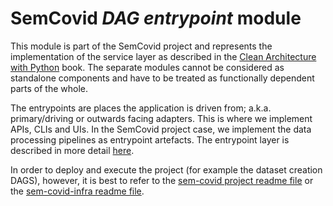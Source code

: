 # SemCovid *DAG entrypoint* module

This module is part of the SemCovid project and represents the implementation of the service layer as described in the [Clean Architecture with Python](https://www.cosmicpython.com/book/introduction.html) book. The separate modules cannot be considered as standalone components and have to be treated as functionally dependent parts of the whole.

The entrypoints are places the application is driven from; a.k.a. primary/driving or outwards facing adapters. This is where we implement APIs, CLIs and UIs. In the SemCovid project case, we implement the data processing pipelines as entrypoint artefacts. The entrypoint layer is described in more detail [here](https://www.cosmicpython.com/book/chapter_04_service_layer.html).

In order to deploy and execute the project (for example the dataset creation DAGS), however, it is best to refer to the [sem-covid project readme file](https://github.com/meaningfy-ws/sem-covid) or the [sem-covid-infra readme file](https://github.com/meaningfy-ws/sem-covid-infra).